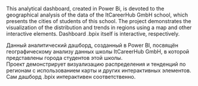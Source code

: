 This analytical dashboard, created in Power Bi, is devoted to the geographical analysis of the data of the ItCareerHub GmbH school, which presents the cities of students of this school. 
The project demonstrates the visualization of the distribution and trends in regions using a map and other interactive elements.
Dashboard .bpix itself is interactive, respectively.

Данный аналитический дашборд, созданный в Power BI, посвящён географическому анализу данных школы ItCareerHub GmbH, в которой представлены города студентов этой школы.  
Проект демонстрирует визуализацию распределения и тенденций по регионам с использованием карты и других интерактивных элементов.
Сам дашборд .bpix интерактивен соответственно.
